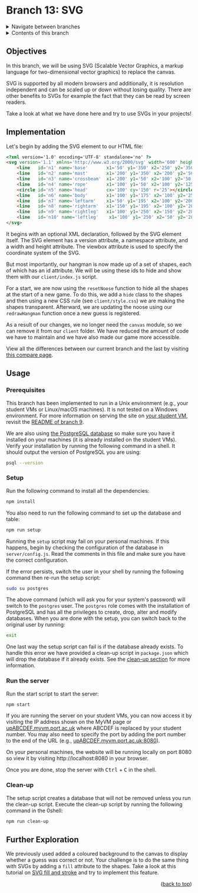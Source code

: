 <div id="top"></div>

<!-- BRANCH TITLE -->

# Branch 13: SVG

<!-- Navigation -->
<details>
  <summary>Navigate between branches</summary>  
  <nav class="menu">
    <li><a href="https://github.com/manighahrmani/hangman-in-branches">Intro</a></li>
    <li><a href="https://github.com/portsoc/hangman-in-branches/tree/0">0: Variables</a></li>
    <li><a href="https://github.com/portsoc/hangman-in-branches/tree/1">1: Functions</a></li>
    <li><a href="https://github.com/portsoc/hangman-in-branches/tree/2">2: NPM</a></li>
    <li><a href="https://github.com/portsoc/hangman-in-branches/tree/3">3: DOM</a></li>
    <li><a href="https://github.com/portsoc/hangman-in-branches/tree/4">4: Events</a></li>
    <li><a href="https://github.com/portsoc/hangman-in-branches/tree/5">5: Debugging</a></li>
    <li><a href="https://github.com/portsoc/hangman-in-branches/tree/6">6: Canvas</a></li>
    <li><a href="https://github.com/portsoc/hangman-in-branches/tree/7">7: Modularisation</a></li>
    <li><a href="https://github.com/portsoc/hangman-in-branches/tree/8">8: Server Part 1</a></li>
    <li><a href="https://github.com/portsoc/hangman-in-branches/tree/9">9: Server Part 2</a></li>
    <li><a href="https://github.com/portsoc/hangman-in-branches/tree/10">10: Style</a></li>
    <li><a href="https://github.com/portsoc/hangman-in-branches/tree/11">11: Linting</a></li>
    <li><a href="https://github.com/portsoc/hangman-in-branches/tree/12">12: Database</a></li>
    <li>13: SVG (this branch)</li>
  </nav>
</details>

<!-- TABLE OF CONTENTS -->
<details>
  <summary>Contents of this branch</summary>
  <ol>
    <li><a href="#objectives">Objectives</a></li>
    <li><a href="#implementation">Implementation</a>
    <li><a href="#usage">Usage</a></li>
    <li><a href="#further-exploration">Further Exploration</a></li>
  </ol>
</details>

## Objectives

In this branch, we will be using SVG (Scalable Vector Graphics, a markup language for two-dimensional vector graphics) to replace the canvas.

SVG is supported by all modern browsers and additionally, it is resolution independent and can be scaled up or down without losing quality. 
There are other benefits to SVGs for example the fact that they can be read by screen readers.

Take a look at what we have done here and try to use SVGs in your projects!

## Implementation

Let's begin by adding the SVG element to our HTML file:

```html
<?xml version='1.0' encoding='UTF-8' standalone='no' ?>
<svg version='1.1' xmlns='http://www.w3.org/2000/svg' width='600' height='800' viewbox='0 0 300 400'>
    <line   id='n1' name='base'       x1='50' y1='350' x2='250' y2='350'></line>
    <line   id='n2' name='mast'       x1='200' y1='350' x2='200' y2='50'></line>
    <line   id='n3' name='crossbeam'  x1='200' y1='50' x2='100' y2='50'></line>
    <line   id='n4' name='rope'       x1='100' y1='50' x2='100' y2='125'></line>
    <circle id='n5' name='head'       cx='100' cy='150' r='25'></circle>            
    <line   id='n6' name='body'       x1='100' y1='175' x2='100' y2='250'></line>
    <line   id='n7' name='leftarm'    x1='50' y1='195' x2='100' y2='200'></line>
    <line   id='n8' name='rightarm'   x1='150' y1='195' x2='100' y2='200'></line>
    <line   id='n9' name='rightleg'   x1='100' y1='250' x2='150' y2='285'></line>
    <line   id='n10' name='leftleg'    x1='100' y1='250' x2='50' y2='285'></line>
</svg>
```

It begins with an optional XML declaration, followed by the SVG element itself. 
The SVG element has a version attribute, a namespace attribute, and a width and height attribute.
The viewbox attribute is used to specify the coordinate system of the SVG.

But most importantly, our hangman is now made up of a set of shapes, each of which has an id attribute. 
We will be using these ids to hide and show them with our `client/index.js` script.

For a start, we are now using the `resetNoose` function to hide all the shapes at the start of a new game.
To do this, we add a `hide` class to the shapes and then using a new CSS rule (see `client/style.css`) we are making the shapes transparent.
Afterward, we are updating the noose using our `redrawHangman` function once a new guess is registered.

As a result of our changes, we no longer need the `canvas` module, so we can remove it from our `client` folder.
We have reduced the amount of code we have to maintain and we have also made our game more accessible.

View all the differences between our current branch and the last by visiting [this compare page](https://github.com/portsoc/hangman-in-branches/compare/12...13?diff=split).

## Usage

### Prerequisites

This branch has been implemented to run in a Unix environment (e.g., your student VMs or Linux/macOS machines).
It is not tested on a Windows environment.
For more information on serving the site on [your student VM](http://port.ac.uk/myvm), revisit the [README of branch 9](https://github.com/portsoc/hangman-in-branches/tree/9#host-this-site).

We are also using [the PostgreSQL database](https://www.postgresql.org/download/) so make sure you have it installed on your machines (it is already installed on the student VMs).
Verify your installation by running the following command in a shell. It should output the version of PostgreSQL you are using:

```bash
psql --version
```

### Setup

Run the following command to install all the dependencies:

```bash
npm install
```

You also need to run the following command to set up the database and table:

```bash
npm run setup
```

Running the `setup` script may fail on your personal machines.
If this happens, begin by checking the configuration of the database in `server/config.js`.
Read the comments in this file and make sure you have the correct configuration.

If the error persists, switch the user in your shell by running the following command then re-run the setup script:

```bash
sudo su postgres
```

The above command (which will ask you for your system's password) will switch to the `postgres` user.
The `postgres` role comes with the installation of PostgreSQL and has all the privileges to create, drop, alter and modify databases.
When you are done with the setup, you can switch back to the original user by running:

```bash
exit
```

One last way the setup script can fail is if the database already exists.
To handle this error we have provided a clean-up script in `package.json` which will drop the database if it already exists.
See the [clean-up section](#cleanup) for more information.

### Run the server

Run the start script to start the server:

```bash
npm start
```

If you are running the server on your student VMs, you can now access it by visiting the IP address shown on the MyVM page or [upABCDEF.myvm.port.ac.uk](upABCDEF.myvm.port.ac.uk) where ABCDEF is replaced by your student number.
You may also need to specify the port by adding the port number to the end of the URL (e.g., [upABCDEF.myvm.port.ac.uk:8080](upABCDEF.myvm.port.ac.uk:8080)).

On your personal machines, the website will be running locally on port 8080 so view it by visiting http://localhost:8080 in your browser.

Once you are done, stop the server with <kbd>Ctrl</kbd> + <kbd>C</kbd> in the shell.

### Clean-up

The setup script creates a database that will not be removed unless you run the clean-up script.
Execute the clean-up script by running the following command in the 0shell:

```bash
npm run clean-up
```

## Further Exploration

We previously used added a coloured background to the canvas to display whether a guess was correct or not.
Your challenge is to do the same thing with SVGs by adding a `fill` attribute to the shapes.
Take a look at this tutorial on [SVG fill and stroke](https://developer.mozilla.org/en-US/docs/Web/SVG/Tutorial/Fills_and_Strokes) and try to implement this feature.

<p align="right">(<a href="#top">back to top</a>)</p>
